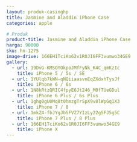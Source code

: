 ```yaml
---
layout: produk-casinghp
title: Jasmine and Aladdin iPhone Case
categories: apple

# Produk
product-title: Jasmine and Aladdin iPhone Case
harga: 90000
sku: hn-1275
image-drive: 166EH1TciKo62v1R0JI6FF3vumwo34GE9
gallery:
  - url: 19DvG-KMSOYOkpoJMfFyNk_K4C_qmKzIc
    title: iPhone 5 / 5s / SE
  - url: 1YUlqb7kWN-qNQiiaasvnEqZXdxhTysJf
    title: iPhone 6 / 6s
  - url: 1N8kRtzQRIC4fpyE6Jt246_M0fTUeGDul
    title: iPhone 6 Plus / 6s Plus
  - url: 1ghg0gU0Mq8t0hmzgTrSpX9v8lWpGq1X3
    title: iPhone 7 / 8
  - url: 1mkZ4-fbJYgJbSFVZ7YIzLy22gSFJ5g5C
    title: iPhone 7 Plus / 8 Plus
  - url: 166EH1TciKo62v1R0JI6FF3vumwo34GE9
    title: iPhone X
---
```

